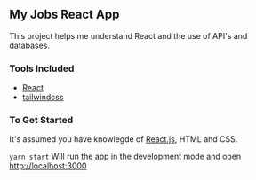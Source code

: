 ## My Jobs React App 

This project helps me understand React and the use of API's and databases. 

### Tools Included 
- [React](https://reactjs.org/docs/create-a-new-react-app.html)
- [tailwindcss](https://tailwindcss.com/docs/installation#install-tailwind-via-npm)

### To Get Started 
It's assumed you have knowlegde of [React.js](https://reactjs.org/tutorial/tutorial.html), HTML and CSS. 

`yarn start`
Will run the app in the development mode and open [http://localhost:3000](http://localhost:3000)

